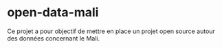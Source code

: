# open-data-mali
Ce projet a pour objectif de mettre en place un projet open source autour des données concernant le Mali.
